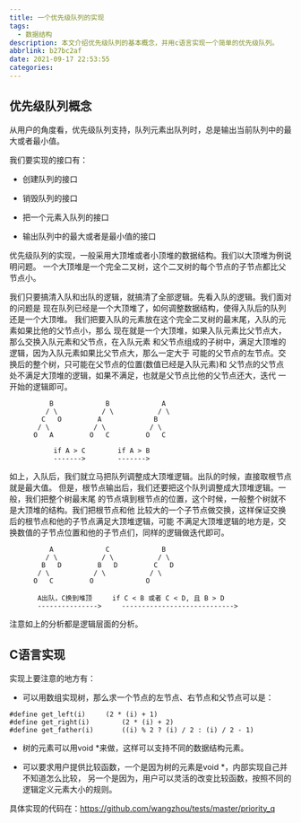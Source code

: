 ```yaml
---
title: 一个优先级队列的实现
tags:
  - 数据结构
description: 本文介绍优先级队列的基本概念，并用c语言实现一个简单的优先级队列。
abbrlink: b27bc2af
date: 2021-09-17 22:53:55
categories:
---
```


优先级队列概念
--------------

 从用户的角度看，优先级队列支持，队列元素出队列时，总是输出当前队列中的最大或者最小值。

 我们要实现的接口有：

 - 创建队列的接口

 - 销毁队列的接口

 - 把一个元素入队列的接口

 - 输出队列中的最大或者是最小值的接口

 优先级队列的实现，一般采用大顶堆或者小顶堆的数据结构。我们以大顶堆为例说明问题。
 一个大顶堆是一个完全二叉树，这个二叉树的每个节点的子节点都比父节点小。

 我们只要搞清入队和出队的逻辑，就搞清了全部逻辑。先看入队的逻辑。我们面对的问题是
 现在队列已经是一个大顶堆了，如何调整数据结构，使得入队后的队列还是一个大顶堆。
 我们把要入队的元素放在这个完全二叉树的最末尾，入队的元素如果比他的父节点小，那么
 现在就是一个大顶堆，如果入队元素比父节点大，那么交换入队元素和父节点，在入队元素
 和父节点组成的子树中，满足大顶堆的逻辑，因为入队元素如果比父节点大，那么一定大于
 可能的父节点的左节点。交换后的整个树，只可能在父节点的位置(数值已经是入队元素)和
 父节点的父节点处不满足大顶堆的逻辑，如果不满足，也就是父节点比他的父节点还大，迭代
 一开始的逻辑即可。
```
          B             B             A
         / \           / \           / \
        C   O         A             B
       / \           / \           / \
      O   A         O   C         O   C

           if A > C        if A > B
           ------->        ------->
```

 如上，入队后，我们就立马把队列调整成大顶堆逻辑。出队的时候，直接取根节点就是最大值。
 但是，根节点输出后，我们还要把这个队列调整成大顶堆逻辑。一般，我们把整个树最末尾
 的节点填到根节点的位置，这个时候，一般整个树就不是大顶堆的结构。我们把根节点和他
 比较大的一个子节点做交换，这样保证交换后的根节点和他的子节点满足大顶堆逻辑，可能
 不满足大顶堆逻辑的地方是，交换数值的子节点位置和他的子节点们，同样的逻辑做迭代即可。
```
          A             C             B
         / \           / \           / \
        B   D         B   D         C   D
       / \           / \           / \
      O   C         O             O

       A出队，C换到堆顶     if C < B 或者 C < D, 且 B > D
       --------------->     ----------------------------> 
```

 注意如上的分析都是逻辑层面的分析。

C语言实现
---------

 实现上要注意的地方有：

 - 可以用数组实现树，那么求一个节点的左节点、右节点和父节点可以是：
```
#define get_left(i)		(2 * (i) + 1)
#define get_right(i)		(2 * (i) + 2)
#define get_father(i)		((i) % 2 ? (i) / 2 : (i) / 2 - 1)
```
 
 - 树的元素可以用void *来做，这样可以支持不同的数据结构元素。

 - 可以要求用户提供比较函数，一个是因为树的元素是void *，内部实现自己并不知道怎么比较，
   另一个是因为，用户可以灵活的改变比较函数，按照不同的逻辑定义元素大小的规则。

 具体实现的代码在：https://github.com/wangzhou/tests/master/priority_q
